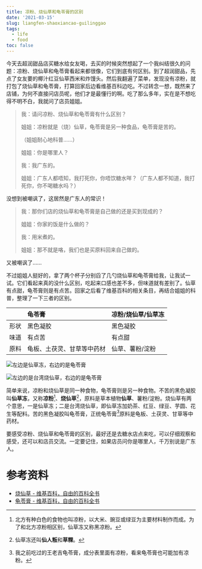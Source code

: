 ```yaml
---
title: 凉粉、烧仙草和龟苓膏的区别
date: '2021-03-15'
slug: liangfen-shaoxiancao-guilinggao
tags:
  - life
  - food
toc: false
---
```


<!--more-->

今天去超润甜品店买糖水给女友喝，去买的时候突然想起了一个我纠结很久的问题：凉粉、烧仙草和龟苓膏看起来都很像，它们到底有何区别。到了超润甜品，先点了女友要的椰汁红豆仙草西米和炸馒头。然后我翻遍了菜单，发现没有凉粉，就打包了烧仙草和龟苓膏，打算回家后边看维基百科边吃。不过转念一想，既然来了店铺，为何不直接问店员呢，他们才是最懂行的啊。吃了那么多年，实在是不想吃得不明不白，我就问了店员姐姐。

> 我：请问凉粉、烧仙草和龟苓膏有什么区别？
>
> 姐姐：凉粉就是（烧）仙草，龟苓膏是另一种食品，龟苓膏是苦的。
>
>（姐姐耐心地科普……）
>
> 姐姐：你是哪里人？
>
> 我：我广东的。
>
> 姐姐：广东人都唔知，我打死你，你唔饮糖水咩？（广东人都不知道，我打死你，你不喝糖水吗？）

没想到被嘲讽了，这居然是广东人的常识！

> 我：那你们店的烧仙草和龟苓膏是自己做的还是买到现成的？
>
> 姐姐：你家的饭是什么做的？
>
> 我：用米煮的。
>
> 姐姐：那不就是咯，我们也是买原料回来自己做的。

又被嘲讽了……

不过姐姐人挺好的，拿了两个杯子分别舀了几勺烧仙草和龟苓膏给我，让我试一试。它们看起来真的没什么区别，吃起来口感也差不多，但味道就有差别了。仙草有点甜，龟苓膏则是有点苦。回家之后看了维基百科的相关条目，再结合姐姐的科普，整理了一下三者的区别。

|      | 龟苓膏                     | 凉粉/烧仙草/仙草冻 |
| :--- | :------------------------- | :----------------- |
| 形状 | 黑色凝胶                   | 黑色凝胶           |
| 味道 | 有点苦                     | 有点甜             |
| 原料 | 龟板、土茯灵、甘草等中药材 | 仙草、薯粉/淀粉    |


![左边是仙草冻，右边的是龟苓膏](https://cdn.jsdelivr.net/gh/CyrusYip/blog-static/images/2021-03-15_liangfen-guilinggao.jpg)

![左边的是台湾烧仙草，右边的是龟苓膏](https://cdn.jsdelivr.net/gh/CyrusYip/blog-static/images/2021-03-15_shaoxiancao-guilinggao.jpg)

简单来说，凉粉和烧仙草是同一种食物，龟苓膏则是另一种食物。不苦的黑色凝胶叫**仙草冻**，又称**凉粉**[^fen]、**烧仙草**[^cao]，原料是草本植物**仙草**、薯粉/淀粉。烧仙草有两个意思，一是仙草冻；二是台湾烧仙草，即仙草冻加奶茶、红豆、绿豆、芋圆、花生等配料。苦的黑色凝胶叫龟苓膏，正统龟苓膏[^gao]原料是龟板、土茯灵、甘草等中药材。

[^fen]: 北方有种白色的食物也叫凉粉，以大米、豌豆或绿豆为主要材料制作而成。为了和北方凉粉相区别，仙草冻又称黑凉粉。

[^cao]: 仙草冻还叫**仙人粄**和**草粿**。

[^gao]: 我之前吃过的王老吉龟苓膏，成分表里面有凉粉，看来龟苓膏也可能加有凉粉。

要感受凉粉、烧仙草和龟苓膏的区别，最好还是去糖水店点来吃，可以仔细观察和感受，还可以和店员交流。一定要记住，如果店员问你是哪里人，千万别说是广东人。

# 参考资料

- [烧仙草 - 维基百科，自由的百科全书](https://zh.wikipedia.org/wiki/%E7%87%92%E4%BB%99%E8%8D%89)
- [龟苓膏 - 维基百科，自由的百科全书](https://zh.wikipedia.org/wiki/%E9%BE%9C%E8%8B%93%E8%86%8F)
